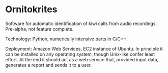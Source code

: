 Ornitokrites
============
Software for automatic identification of kiwi calls from audio recordings. Pre-alpha, not feature complete.

Technology:
Python, numerically intensive parts in C/C++.

Deployment:
Amazon Web Services, EC2 instance of Ubuntu. In principle it can be installed on any operating system, though Unix-like confer least effort. At the end it should act as a web service that, provided input data, generates a report and sends it to a user.


